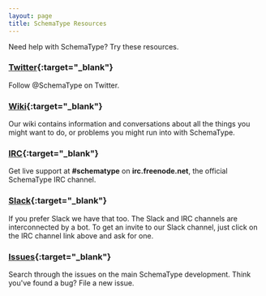 ```yaml
---
layout: page
title: SchemaType Resources
---
```


Need help with SchemaType? Try these resources.

### [Twitter](https://twitter.com/schematype){:target="_blank"}

Follow @SchemaType on Twitter.

### [Wiki](https://github.com/schematype/schematype/wiki/){:target="_blank"}

Our wiki contains information and conversations about all the things you might
want to do, or problems you might run into with SchemaType.

### [IRC](http://webchat.freenode.net/?channels=schematype){:target="_blank"}

Get live support at **#schematype** on **irc.freenode.net**, the official
SchemaType IRC channel.

### [Slack](https://schematype.slack.com/){:target="_blank"}

If you prefer Slack we have that too. The Slack and IRC channels are
interconnected by a bot. To get an invite to our Slack channel, just click on
the IRC channel link above and ask for one.

### [Issues](https://github.com/schematype/schematype/issues){:target="_blank"}

Search through the issues on the main SchemaType development. Think you've
found a bug? File a new issue.
